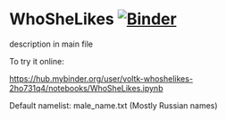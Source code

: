 # WhoSheLikes [![Binder](https://mybinder.org/badge_logo.svg)](https://mybinder.org/v2/gh/VoltK/WhoSheLikes.git/master)

description in main file


To try it online:

https://hub.mybinder.org/user/voltk-whoshelikes-2ho731q4/notebooks/WhoSheLikes.ipynb

Default namelist: male_name.txt (Mostly Russian names)

